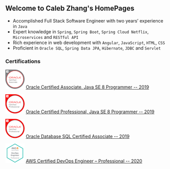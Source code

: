 ## Welcome to Caleb Zhang's  HomePages

* Accomplished Full Stack Software Engineer with two years’ experience in `Java`
* Expert knowledge in `Spring`, `Spring Boot`, `Spring Cloud Netflix`, `Microservices` and `RESTful API`
* Rich experience in web development with `Angular`, `JavaScript`, `HTML`, `CSS`
* Proficient in `Oracle SQL`, `Spring Data JPA`, `Hibernate`, `JDBC` and `Servlet`

### Certifications

![](https://github.com/shangguanxiaomei/Imageshare/raw/master/20200803%20Homepage/oracle-certified-associate-java-se-8-programmer-small.png) [Oracle Certified Associate, Java SE 8 Programmer  --  2019](https://www.youracclaim.com/badges/1e369a12-0a05-488e-8dc9-760b16efc364/public_url "Click to verify")


![](https://github.com/shangguanxiaomei/Imageshare/raw/master/20200803%20Homepage/oracle-certified-professional-java-se-8-programmer-small.png) [Oracle Certified Professional, Java SE 8 Programmer  --  2019](https://www.youracclaim.com/badges/205f6ffe-299a-47a1-9fa3-57c7377ad065/public_url "Click to verify")


![](https://github.com/shangguanxiaomei/Imageshare/raw/master/20200803%20Homepage/oracle-certified-professional-java-se-8-programmer-small.png) [Oracle Database SQL Certified Associate  --  2019](https://www.youracclaim.com/badges/1e369a12-0a05-488e-8dc9-760b16efc364/public_url "Click to verify")

![](https://github.com/shangguanxiaomei/Imageshare/raw/master/20200803%20Homepage/aws-certified-devops-engineer-professional-small.png) [AWS Certified DevOps Engineer – Professional  --  2020](https://www.youracclaim.com/badges/5b80739a-134b-4b66-8aad-36b180406fe4/public_url "Click to verify")


